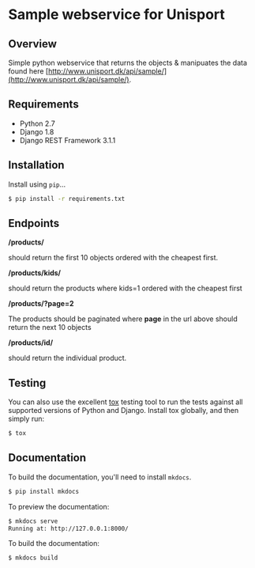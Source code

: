 # Sample webservice for Unisport

## Overview

Simple python webservice that returns the objects & manipuates the data found
here [http://www.unisport.dk/api/sample/](http://www.unisport.dk/api/sample/).


## Requirements

* Python 2.7
* Django 1.8
* Django REST Framework 3.1.1

## Installation

Install using `pip`...

```bash
$ pip install -r requirements.txt
```

## Endpoints

**/products/**


should return the first 10 objects ordered with the cheapest first.

**/products/kids/**

should return the products where kids=1 ordered with the cheapest first

**/products/?page=2**

 The products should be paginated where **page** in the url above should return the next 10 objects

 **/products/id/**

should return the individual product.


## Testing

You can also use the excellent [tox](http://tox.readthedocs.org/en/latest/) testing tool to run the tests against all supported versions of Python and Django. Install tox globally, and then simply run:

```bash
$ tox
```

## Documentation

To build the documentation, you'll need to install `mkdocs`.

```bash
$ pip install mkdocs
```

To preview the documentation:

```bash
$ mkdocs serve
Running at: http://127.0.0.1:8000/
```

To build the documentation:

```bash
$ mkdocs build
```

